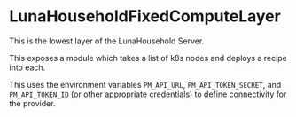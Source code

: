 # LunaHouseholdFixedComputeLayer

This is the lowest layer of the LunaHousehold Server.

This exposes a module which takes a list of k8s nodes and deploys a recipe into each.

This uses the environment variables `PM_API_URL`, `PM_API_TOKEN_SECRET`, and `PM_API_TOKEN_ID` (or other appropriate credentials) to define connectivity for the provider.
